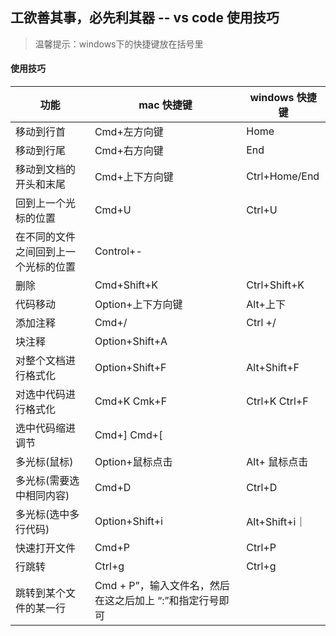 ## 工欲善其事，必先利其器 -- vs code 使用技巧

> 温馨提示：windows下的快捷键放在括号里

#### 使用技巧

|  功能  | mac 快捷键 | windows 快捷键
|  ----  | ----  | ----
|  移动到行首 | Cmd+左方向键  | Home
| 移动到行尾  | Cmd+右方向键 | End
|移动到文档的开头和末尾 |Cmd+上下方向键 | Ctrl+Home/End
|回到上一个光标的位置|Cmd+U|Ctrl+U
| 在不同的文件之间回到上一个光标的位置 | Control+- | |
| 删除 | Cmd+Shift+K | Ctrl+Shift+K |
| 代码移动 | Option+上下方向键| Alt+上下 |
| 添加注释 | Cmd+/ | Ctrl +/ |
| 块注释 | Option+Shift+A | 
| 对整个文档进行格式化 | Option+Shift+F | Alt+Shift+F
| 对选中代码进行格式化 | Cmd+K Cmk+F | Ctrl+K Ctrl+F |
| 选中代码缩进调节 | Cmd+] Cmd+[ |
|多光标(鼠标)| Option+鼠标点击 | Alt+ 鼠标点击
|多光标(需要选中相同内容) | Cmd+D  | Ctrl+D |
|多光标(选中多行代码) | Option+Shift+i | Alt+Shift+i｜
| 快速打开文件 | Cmd+P | Ctrl+P |
| 行跳转 | Ctrl+g |  Ctrl+g |ß
| 跳转到某个文件的某一行 | Cmd + P”，输入文件名，然后在这之后加上 “:”和指定行号即可 |               